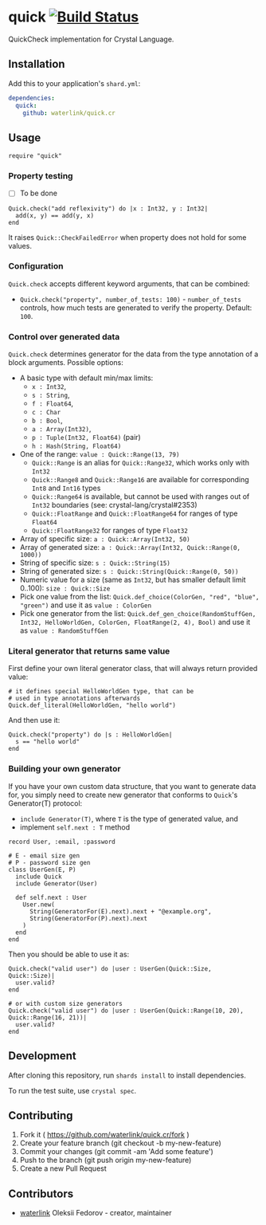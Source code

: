 # quick [![Build Status](https://travis-ci.org/waterlink/quick.cr.svg?branch=master)](https://travis-ci.org/waterlink/quick.cr)

QuickCheck implementation for Crystal Language.

## Installation

Add this to your application's `shard.yml`:

```yaml
dependencies:
  quick:
    github: waterlink/quick.cr
```

## Usage

```crystal
require "quick"
```

### Property testing

- [ ] To be done

```crystal
Quick.check("add reflexivity") do |x : Int32, y : Int32|
  add(x, y) == add(y, x)
end
```

It raises `Quick::CheckFailedError` when property does not hold for some
values.

### Configuration

`Quick.check` accepts different keyword arguments, that can be combined:

- `Quick.check("property", number_of_tests: 100)` - `number_of_tests` controls,
  how much tests are generated to verify the property. Default: `100`.

### Control over generated data

`Quick.check` determines generator for the data from the type annotation of a
block arguments. Possible options:

- A basic type with default min/max limits:
  - `x : Int32`,
  - `s : String`,
  - `f : Float64`,
  - `c : Char`
  - `b : Bool`,
  - `a : Array(Int32)`,
  - `p : Tuple(Int32, Float64)` (pair)
  - `h : Hash(String, Float64)`
- One of the range: `value : Quick::Range(13, 79)`
  - `Quick::Range` is an alias for `Quick::Range32`, which works only with `Int32`
  - `Quick::Range8` and `Quick::Range16` are available for corresponding `Int8` and `Int16` types
  - `Quick::Range64` is available, but cannot be used with ranges out of `Int32` boundaries (see: crystal-lang/crystal#2353)
  - `Quick::FloatRange` and `Quick::FloatRange64` for ranges of type `Float64`
  - `Quick::FloatRange32` for ranges of type `Float32`
- Array of specific size: `a : Quick::Array(Int32, 50)`
- Array of generated size: `a : Quick::Array(Int32, Quick::Range(0, 1000))`
- String of specific size: `s : Quick::String(15)`
- String of generated size: `s : Quick::String(Quick::Range(0, 50))`
- Numeric value for a size (same as `Int32`, but has smaller default limit 0..100): `size : Quick::Size`
- Pick one value from the list: `Quick.def_choice(ColorGen, "red", "blue", "green")` and use it as `value : ColorGen`
- Pick one generator from the list: `Quick.def_gen_choice(RandomStuffGen, Int32, HelloWorldGen, ColorGen, FloatRange(2, 4), Bool)` and use it as `value : RandomStuffGen`

### Literal generator that returns same value

First define your own literal generator class, that will always return provided value:

```crystal
# it defines special HelloWorldGen type, that can be
# used in type annotations afterwards
Quick.def_literal(HelloWorldGen, "hello world")
```

And then use it:

```crystal
Quick.check("property") do |s : HelloWorldGen|
  s == "hello world"
end
```

### Building your own generator

If you have your own custom data structure, that you want to generate data for,
you simply need to create new generator that conforms to `Quick`'s Generator(T)
protocol:

- `include Generator(T)`, where `T` is the type of generated value, and
- implement `self.next : T` method

```crystal
record User, :email, :password

# E - email size gen
# P - password size gen
class UserGen(E, P)
  include Quick
  include Generator(User)

  def self.next : User
    User.new(
      String(GeneratorFor(E).next).next + "@example.org",
      String(GeneratorFor(P).next).next
    )
  end
end
```

Then you should be able to use it as:

```crystal
Quick.check("valid user") do |user : UserGen(Quick::Size, Quick::Size)|
  user.valid?
end

# or with custom size generators
Quick.check("valid user") do |user : UserGen(Quick::Range(10, 20), Quick::Range(16, 21))|
  user.valid?
end
```

## Development

After cloning this repository, run `shards install` to install dependencies.

To run the test suite, use `crystal spec`.

## Contributing

1. Fork it ( https://github.com/waterlink/quick.cr/fork )
2. Create your feature branch (git checkout -b my-new-feature)
3. Commit your changes (git commit -am 'Add some feature')
4. Push to the branch (git push origin my-new-feature)
5. Create a new Pull Request

## Contributors

- [waterlink](https://github.com/waterlink) Oleksii Fedorov - creator,
  maintainer
